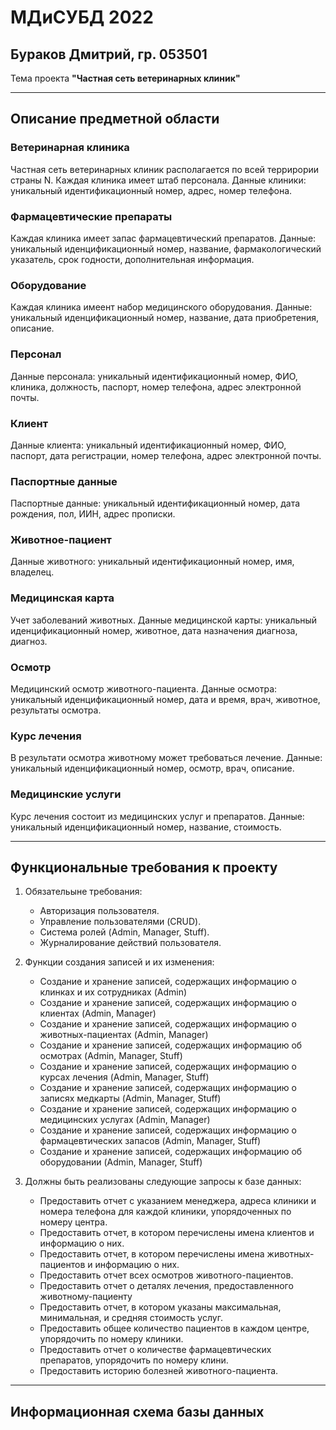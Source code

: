 # МДиСУБД 2022
## Бураков Дмитрий, гр. 053501
Тема проекта __"Частная сеть ветеринарных клиник"__
___
## Описание предметной области
### Ветеринарная клиника
Частная сеть ветеринарных клиник располагается по всей террирории страны N. Каждая клиника имеет штаб персонала.
Данные клиники: уникальный идентификационный номер, адрес, номер телефона.
### Фармацевтические препараты
Каждая клиника имеет запас фармацевтический препаратов.
Данные: уникальный иденцификационный номер, название, фармакологический указатель, срок годности, дополнительная информация.
### Оборудование
Каждая клиника имеент набор медицинского оборудования.
Данные: уникальный иденцификационный номер, название, дата приобретения, описание.
### Персонал
Данные персонала: уникальный идентификационный номер, ФИО, клиника, должность, паспорт, номер телефона, адрес электронной почты.
### Клиент
Данные клиента: уникальный идентификационный номер, ФИО, паспорт, дата регистрации, номер телефона, адрес электронной почты.
### Паспортные данные 
Паспортные данные: уникальный идентификационный номер, дата рождения, пол, ИИН, адрес прописки.
### Животное-пациент
Данные животного: уникальный идентификационный номер, имя, владелец.
### Медицинская карта
Учет заболеваний животных.
Данные медицинской карты: уникальный иденцификационный номер, животное, дата назначения диагноза, диагноз.
### Осмотр 
Медицинский осмотр животного-пациента.
Данные осмотра: уникальный иденцификационный номер, дата и время, врач, животное, результаты осмотра.
### Курс лечения
В результати осмотра животному может требоваться лечение. 
Данные: уникальный иденцификационный номер, осмотр, врач, описание.
### Медицинские услуги
Курс лечения состоит из медицинских услуг и препаратов. 
Данные: уникальный иденцификационный номер, название, стоимость. 
___
## Функциональные требования к проекту
1. Обязательыне требования:
    - Авторизация пользователя.
    - Управление пользователями (CRUD).
    - Система ролей (Admin, Manager, Stuff).
    - Журналирование действий пользователя.
    
2. Функции создания записей и их изменения:
    - Создание и хранение записей, содержащих информацию о клинках и их сотрудниках (Admin)
    - Создание и хранение записей, содержащих информацию о клиентах (Admin, Manager)
    - Создание и хранение записей, содержащих информацию о животных-пациентах (Admin, Manager)
    - Создание и хранение записей, содержащих информацию об осмотрах (Admin, Manager, Stuff)
    - Создание и хранение записей, содержащих информацию о курсах лечения (Admin, Manager, Stuff)
    - Создание и хранение записей, содержащих информацию о записях медкарты (Admin, Manager, Stuff)
    - Создание и хранение записей, содержащих информацию о медицинских услугах (Admin, Manager) 
    - Создание и хранение записей, содержащих информацию о фармацевтических запасов (Admin, Manager, Stuff)
    - Создание и хранение записей, содержащих информацию об оборудовании (Admin, Manager, Stuff)
    
3. Должны быть реализованы следующие запросы к базе данных:
    - Предоставить отчет с указанием менеджера, адреса клиники и номера телефона для каждой клиники, упорядоченных по номеру центра.
    - Предоставить отчет, в котором перечислены имена клиентов и информацию о них.
    - Предоставить отчет, в котором перечислены имена животных-пациентов и информацию о них.
    - Предоставить отчет всех осмотров животного-пациентов.
    - Предоставить отчет о деталях лечения, предоставленного животному-пациенту
    - Предоставить отчет, в котором указаны максимальная, минимальная, и средняя стоимость услуг.
    - Предоставить общее количество пациентов в каждом центре, упорядочить по номеру клиники.
    - Предоставить отчет о количестве фармацевтических препаратов, упорядочить по номеру клини.
    - Предоставить историю болезней животного-пациента.
___
## Информационная схема базы данных

